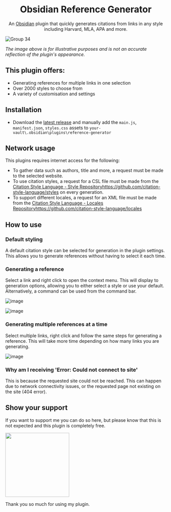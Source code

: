 <h1 align="center"> Obsidian Reference Generator </h1>
<p align="center"> An <a href="https://obsidian.md/">Obsidian</a> plugin that quickly generates citations from links in any style including Harvard, MLA, APA and more.

![Group 34](https://github.com/kadisonm/obsidian-reference-generator/assets/134670047/5c6ea302-47d3-482b-ac41-e56647d453ce)

*The image above is for illustrative purposes and is not an accurate reflection of the plugin's appearance.*

## This plugin offers:
- Generating references for multiple links in one selection
- Over 2000 styles to choose from
- A variety of customisation and settings

## Installation
- Download the [latest release](https://github.com/kadisonm/obsidian-reference-generator/releases) and manually add the `main.js`, `manifest.json`, `styles.css` assets to `your-vault\.obsidian\plugins\reference-generator`

## Network usage
This plugins requires internet access for the following:
- To gather data such as authors, title and more, a request must be made to the selected website.
- To use citation styles, a request for a CSL file must be made from the [Citation Style Language - Style Repository](https://github.com/citation-style-language/styles)https://github.com/citation-style-language/styles on every generation.
- To support different locales, a request for an XML file must be made from the [Citation Style Language - Locales Repository](https://github.com/citation-style-language/locales)https://github.com/citation-style-language/locales

## How to use
### Default styling
A default citation style can be selected for generation in the plugin settings. This allows you to generate references without having to select it each time.

### Generating a reference
Select a link and right click to open the context menu. This will display to generation options, allowing you to either select a style or use your default. Alternatively, a command can be used from the command bar.

![image](https://github.com/kadisonm/obsidian-reference-generator/assets/134670047/bd0ba2d9-06bb-4197-ad0f-17c444866706)

![image](https://github.com/kadisonm/obsidian-reference-generator/assets/134670047/f333117b-bc33-4a06-861a-c755c9f7702d)

### Generating multiple references at a time
Select multiple links, right click and follow the same steps for generating a reference. This will take more time depending on how many links you are generating.

![image](https://github.com/kadisonm/obsidian-reference-generator/assets/134670047/6941ba65-ea57-4181-a83f-b03bd3169567)

### Why am I receiving 'Error: Could not connect to site'
This is because the requested site could not be reached. This can happen due to network connectivity issues, or the requested page not existing on the site (404 error).

## Show your support

If you want to support me you can do so here, but please know that this is not expected and this plugin is completely free.

[<img src="https://github.com/kadisonm/obsidian-reference-generator/assets/134670047/826ead37-1265-42b1-b171-928d1e17035f" width="200">](https://www.buymeacoffee.com/kadisonm)

Thank you so much for using my plugin.
